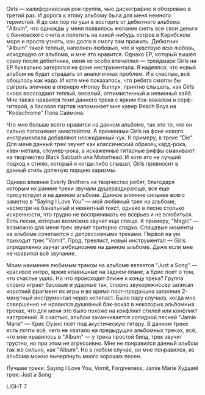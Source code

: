 Girls — калифорнийская рок-группа, чью дискографию я обозреваю в третий раз. И дорога к этому альбому была для меня немного тернистой. Я до сих пор по уши в восторге от дебютного альбома "Album", что однажды у меня появилось желание снять все свои деньги с банковского счета и полететь на какой-нибудь остров в Карибском море и просто узнать, как долго я смогу там прожить. Дебютник "Album" такой теплый, наполнен любовью, что я чувствую всю любовь, исходящую от альбома, и мне это нравится. Однако EP, который вышел сразу после дебютника, меня не особо впечатлил — трейдмарк Girls на EP буквально затерялся на фоне инструментала. Я надеялся, что новый альбом не будет страдать от аналогичных проблем. И к счастью, всё обошлось как надо. И хотя мне показалось, что ребята смогли бы сыграть эпичнее в опенере «Honey Bunny», приятно слышать, как Girls снова воссоздают теплый, веселый, оптимистичный и невинный вайб. Мне также нравится темп данного трека с ярким бэк-вокалом и серф-гитарой, а басовая партия напоминает мне кавер Beach Boys на "Kodachrome" Пола Саймона.

Что мне больше всего нравится на данном альбоме, так это то, что он сильно попахивает микстейпом. А временами Girls на фоне нового инструментала добавляют неожиданный хук. К примеру, в треке "Die". Для меня данный трек звучит как классический образец хард-рока, хэви-метала, стоунер-рока, а искаженные гитарные риффы смахивают на творчество Black Sabbath или Motorhead. И хотя это не лучший подход к стилю, который я когда-либо слышал, Girls привносит в данный стиль должную порцию харизмы.

Однако влияние Everly Brothers на творчество ребят, благодаря которым их ранние треки звучали душераздирающе, все еще присутствует и на данном альбоме. Данное влияние сильнее всего заметно в "Saying I Love You" — мой любимый трек на альбоме, несмотря на банальный и невнятный текст, однако в песне столько искренности, что трудно не воспринимать ее всерьез и не влюбиться. Есть песни, которые возможно звучат еще слаще. К примеру, "Magic" — возможно для меня трек звучит приторно сладко. Слащавые моменты на альбоме сочетаются с депрессивными треками. Первой на ум приходит трек "Vomit". Прод, треклист, новый инструментал — Girls определенно звучат амбициознее на данном альбоме. Даже если мне не нравится всё звучание.

Моим наименее любимым треком на альбоме является "Just a Song" — красивое интро, яркие клавишные на заднем плане, а Крис поет о том, что счастье ушло. Но что происходит ближе к концу трека? Группа словно играет басовые и ударные так, словно звукорежиссер записал короткий фрагмент их игры и во время пост-продакшна заполнил 2-минутный инструментал через копипаст. Было пару случаев, когда мне совершенно не нравился душевный бэк-вокал в некоторых альбомных треках, что для меня это было похоже на конфликт стилей или конфликт настроений. К счастью, альбом заканчивается солидной песней "Jamie Marie" — Крис Оуэнс поет под акустическую гитару. В данном треке есть почти всё, чего не хватало на предыдущих альбомных треках, всё, что мне нравилось в "Album" — у трека простой билд, трек звучит грустно, но при этом не агрессивно. Мне не понравился данный альбом так же сильно, как "Album". Но в любом случае, он мне понравился, из альбома можно вычерпнуть много хороших песен.

Лучшие треки: Saying I Love You, Vomit, Forgiveness, Jamie Marie
Худший трек: Just a Song

LIGHT 7
